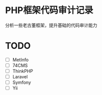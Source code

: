 # PHP框架代码审计记录
分析一些老古董框架，提升基础的代码审计能力

# TODO
- [ ] MetInfo
- [ ] 74CMS
- [ ] ThinkPHP
- [ ] Laravel
- [ ] Symfony
- [ ] Yii

